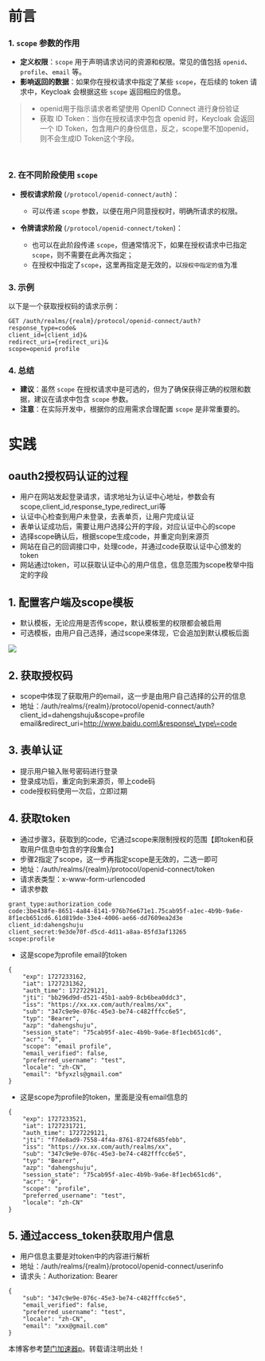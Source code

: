 
# 前言


### 1\. `scope` 参数的作用


* **定义权限**：`scope` 用于声明请求访问的资源和权限。常见的值包括 `openid`、`profile`、`email` 等。
* **影响返回的数据**：如果你在授权请求中指定了某些 `scope`，在后续的 token 请求中，Keycloak 会根据这些 `scope` 返回相应的信息。



> * openid用于指示请求者希望使用 OpenID Connect 进行身份验证
> * 获取 ID Token：当你在授权请求中包含 openid 时，Keycloak 会返回一个 ID Token，包含用户的身份信息，反之，scope里不加openid，则不会生成ID Token这个字段。



```


```

### 2\. 在不同阶段使用 `scope`


* **授权请求阶段** (`/protocol/openid-connect/auth`)：


	+ 可以传递 `scope` 参数，以便在用户同意授权时，明确所请求的权限。
* **令牌请求阶段** (`/protocol/openid-connect/token`)：


	+ 也可以在此阶段传递 `scope`，但通常情况下，如果在授权请求中已指定 `scope`，则不需要在此再次指定；
	+ 在授权中指定了`scope`，这里再指定是无效的，以`授权中指定的值`为准


### 3\. 示例


以下是一个获取授权码的请求示例：



```
GET /auth/realms/{realm}/protocol/openid-connect/auth?
response_type=code&
client_id={client_id}&
redirect_uri={redirect_uri}&
scope=openid profile

```

### 4\. 总结


* **建议**：虽然 `scope` 在授权请求中是可选的，但为了确保获得正确的权限和数据，建议在请求中包含 `scope` 参数。
* **注意**：在实际开发中，根据你的应用需求合理配置 `scope` 是非常重要的。


# 实践


## oauth2授权码认证的过程


* 用户在网站发起登录请求，请求地址为认证中心地址，参数会有scope,client\_id,response\_type,redirect\_uri等
* 认证中心检查到用户未登录，去表单页，让用户完成认证
* 表单认证成功后，需要让用户选择公开的字段，对应认证中心的scope
* 选择scope确认后，根据scope生成code，并重定向到来源页
* 网站在自己的回调接口中，处理code，并通过code获取认证中心颁发的token
* 网站通过token，可以获取认证中心的用户信息，信息范围为scope枚举中指定的字段


## 1\. 配置客户端及scope模板


* 默认模板，无论应用是否传scope，默认模板里的权限都会被启用
* 可选模板，由用户自己选择，通过scope来体现，它会追加到默认模板后面


![](https://images.cnblogs.com/cnblogs_com/lori/2399824/o_240925023430_clientScope.png)


## 2\. 获取授权码


* scope中体现了获取用户的email，这一步是由用户自己选择的公开的信息
* 地址：/auth/realms/{realm}/protocol/openid\-connect/auth?client\_id\=dahengshuju\&scope\=profile email\&redirect\_uri\=http://www.baidu.com\&response\_type\=code


## 3\. 表单认证


* 提示用户输入账号密码进行登录
* 登录成功后，重定向到来源页，带上code码
* code授权码使用一次后，立即过期


## 4\. 获取token


* 通过步骤3，获取到的code，它通过scope来限制授权的范围【即token和获取用户信息中包含的字段集合】
* 步骤2指定了scope，这一步再指定scope是无效的，二选一即可
* 地址：/auth/realms/{realm}/protocol/openid\-connect/token
* 请求表类型：x\-www\-form\-urlencoded
* 请求参数



```
grant_type:authorization_code
code:3be438fe-8651-4a84-8141-976b76e671e1.75cab95f-a1ec-4b9b-9a6e-8f1ecb651cd6.61d819de-33e4-4006-ae66-dd7609ea2d3e
client_id:dahengshuju
client_secret:9e3de70f-d5cd-4d11-a8aa-85fd3af13265
scope:profile

```

* 这是scope为profile email的token



```
{
    "exp": 1727233162,
    "iat": 1727231362,
    "auth_time": 1727229121,
    "jti": "bb296d9d-d521-45b1-aab9-8cb6bea0ddc3",
    "iss": "https://xx.xx.com/auth/realms/xx",
    "sub": "347c9e9e-076c-45e3-be74-c482fffcc6e5",
    "typ": "Bearer",
    "azp": "dahengshuju",
    "session_state": "75cab95f-a1ec-4b9b-9a6e-8f1ecb651cd6",
    "acr": "0",
    "scope": "email profile",
    "email_verified": false,
    "preferred_username": "test",
    "locale": "zh-CN",
    "email": "bfyxzls@gmail.com"
}

```

* 这是scope为profile的token，里面是没有email信息的



```
{
    "exp": 1727233521,
    "iat": 1727231721,
    "auth_time": 1727229121,
    "jti": "f7de8ad9-7558-4f4a-8761-8724f685febb",
    "iss": "https://xx.xx.com/auth/realms/xx",
    "sub": "347c9e9e-076c-45e3-be74-c482fffcc6e5",
    "typ": "Bearer",
    "azp": "dahengshuju",
    "session_state": "75cab95f-a1ec-4b9b-9a6e-8f1ecb651cd6",
    "acr": "0",
    "scope": "profile",
    "preferred_username": "test",
    "locale": "zh-CN"
}

```

## 5\. 通过access\_token获取用户信息


* 用户信息主要是对token中的内容进行解析
* 地址：/auth/realms/{realm}/protocol/openid\-connect/userinfo
* 请求头：Authorization: Bearer



```
{
    "sub": "347c9e9e-076c-45e3-be74-c482fffcc6e5",
    "email_verified": false,
    "preferred_username": "test",
    "locale": "zh-CN",
    "email": "xxx@gmail.com"
}

```

 本博客参考[楚门加速器p](https://tianchuang88.com)。转载请注明出处！
